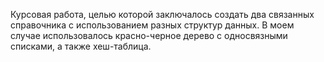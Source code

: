 Курсовая работа, целью которой заключалось создать два связанных справочника с использованием разных структур данных. В моем случае использовалось красно-черное дерево с односвязными списками, а также хеш-таблица.

